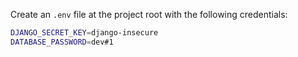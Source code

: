 Create an `.env` file at the project root with the following credentials:

```bash
DJANGO_SECRET_KEY=django-insecure
DATABASE_PASSWORD=dev#1
```
